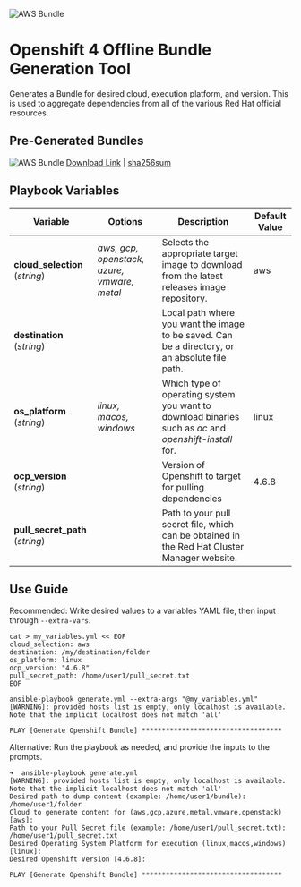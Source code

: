 ![AWS Bundle](https://github.com/mikthoma/ocpag-repo/workflows/AWS%20Bundle/badge.svg?branch=main)

Openshift 4 Offline Bundle Generation Tool
=========

Generates a Bundle for desired cloud, execution platform, and version. This is used to aggregate dependencies from all of the various Red Hat official resources.

Pre-Generated Bundles
--------------

![AWS Bundle](https://github.com/mikthoma/ocpag-repo/workflows/AWS%20Bundle/badge.svg?branch=main)  [Download Link](https://ocpagpkg.s3-us-west-1.amazonaws.com/aws/openshift4-linux-4.6.8-x86_64.tar.gz) | [sha256sum](https://ocpagpkg.s3-us-west-1.amazonaws.com/aws/sha256sum.txt)


Playbook Variables
--------------

| Variable | Options | Description | Default Value |
|--|--|--|--|
| **cloud_selection** (*string*) | *aws, gcp, openstack, azure, vmware, metal* | Selects the appropriate target image to download from the latest releases image repository. | aws |
| **destination** (*string*) |  | Local path where you want the image to be saved. Can be a directory, or an absolute file path. |  |
| **os_platform** (*string*)| *linux, macos, windows* | Which type of operating system you want to download binaries such as *oc* and *openshift-install* for. | linux |
| **ocp_version** (*string*)|  | Version of Openshift to target for pulling dependencies | 4.6.8 |
| **pull_secret_path** (*string*) |  | Path to your pull secret file, which can be obtained in the Red Hat Cluster Manager website. |  |

Use Guide
--------------

Recommended: Write desired values to a variables YAML file, then input through `--extra-vars`.

```
cat > my_variables.yml << EOF
cloud_selection: aws
destination: /my/destination/folder
os_platform: linux
ocp_version: "4.6.8"
pull_secret_path: /home/user1/pull_secret.txt
EOF

ansible-playbook generate.yml --extra-args "@my_variables.yml"
[WARNING]: provided hosts list is empty, only localhost is available. Note that the implicit localhost does not match 'all'

PLAY [Generate Openshift Bundle] ***********************************
```

Alternative: Run the playbook as needed, and provide the inputs to the prompts.

```
➜  ansible-playbook generate.yml
[WARNING]: provided hosts list is empty, only localhost is available. Note that the implicit localhost does not match 'all'
Desired path to dump content (example: /home/user1/bundle): /home/user1/folder
Cloud to generate content for (aws,gcp,azure,metal,vmware,openstack) [aws]: 
Path to your Pull Secret file (example: /home/user1/pull_secret.txt): /home/user1/pull_secret.txt
Desired Operating System Platform for execution (linux,macos,windows) [linux]: 
Desired Openshift Version [4.6.8]: 

PLAY [Generate Openshift Bundle] ***********************************
```
